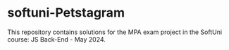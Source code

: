 # softuni-Petstagram
This repository contains solutions for the MPA exam project in the SoftUni course: JS Back-End - May 2024.
